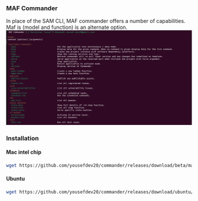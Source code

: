 ### MAF Commander
In place of the SAM CLI, MAF commander offers a number of capabilities. Maf is (model and function) is an alternate option.
![alt text](https://github.com/yousefdev20/commander/blob/master/documents/Screenshot%20from%202023-07-12%2019-04-51.png?raw=true)
### Installation
#### Mac intel chip
```bash
wget https://github.com/yousefdev20/commander/releases/download/beta/maf -O /usr/local/bin/maf && chmod -R 777 /usr/local/bin/maf
```
#### Ubuntu
```bash
wget https://github.com/yousefdev20/commander/releases/download/ubuntu/maf -O /usr/local/bin/maf && chmod -R 777 /usr/local/bin/maf
```
